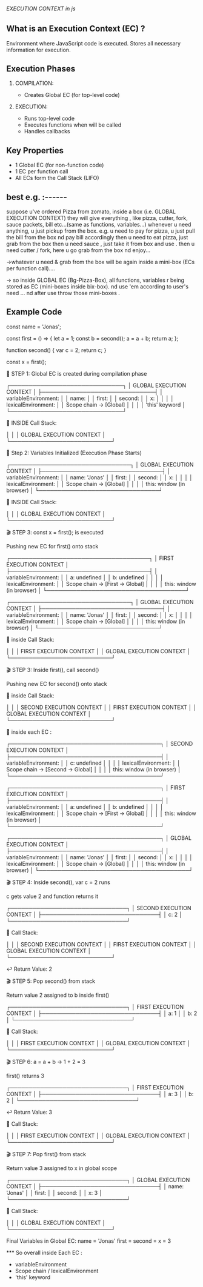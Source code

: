 

###### EXECUTION CONTEXT in js ##############################################

## What is an Execution Context (EC) ?
Environment where JavaScript code is executed. Stores all necessary information for execution.


## Execution Phases
1. COMPILATION:
   - Creates Global EC (for top-level code)
   
2. EXECUTION:
   - Runs top-level code
   - Executes functions when will be called
   - Handles callbacks

## Key Properties
- 1 Global EC (for non-function code)
- 1 EC per function call
- All ECs form the Call Stack (LIFO)


## best e.g. :------
suppose u've ordered Pizza from zomato, inside a box (i.e. GLOBAL EXECUTION CONTEXT) they will give everything ,
like pizza, cutter, fork, sauce packets, bill etc...(same as functions, variables...)
whenever u need anything, u just pickup from the box.
e.g. u need to pay for pizza, u just pull the bill from the box nd pay bill accordingly 
then u need to eat pizza, just grab from the box 
then u need sauce , just take it from box and use .
then u need cutter / fork, here u go grab from the box nd enjoy...

->whatever u need & grab from the box will be again inside a mini-box (ECs per function call).... 

-> so inside GLOBAL EC (Bg-Pizza-Box), all functions, variables r being stored as EC (mini-boxes inside bix-box). nd use 'em according to user's need ...
nd after use throw those mini-boxes .


## Example Code

const name = 'Jonas';

const first = () => {
    let a = 1;
    const b = second();
    a = a + b;
    return a;
};

function second() {
    var c = 2;
    return c;
}

const x = first();


🚀 STEP 1: Global EC is created during compilation phase

┌──────────────────────────────┐
│    GLOBAL EXECUTION CONTEXT  │
├──────────────────────────────┤
│ variableEnvironment:         │
│   name: <uninitialized>      │
│   first: <function>          │
│   second: <function>         │
│   x: <uninitialized>         │
│                              │
│ lexicalEnvironment:          │
│   Scope chain → [Global]     │
│                              │
│ 'this' keyword               │
└──────────────────────────────┘

📌 INSIDE Call Stack:

│                           │
│  GLOBAL EXECUTION CONTEXT │
└───────────────────────────┘

🧪 Step 2: Variables Initialized (Execution Phase Starts)

┌────────────────────────────────┐
│    GLOBAL EXECUTION CONTEXT    │
├────────────────────────────────┤
│ variableEnvironment:           │
│   name: 'Jonas'                │
│   first: <function>            │
│   second: <function>           │
│   x: <uninitialized>           │
│                                │
│ lexicalEnvironment:            │
│   Scope chain → [Global]       │
│                                │
│ this: window (in browser)      │
└────────────────────────────────┘

📌 INSIDE Call Stack:

│                           │
│  GLOBAL EXECUTION CONTEXT │
└───────────────────────────┘


🎬 STEP 3: const x = first(); is executed

Pushing new EC for first() onto stack

┌─────────────────────────────────────┐
│     FIRST EXECUTION CONTEXT         │
├─────────────────────────────────────┤
│ variableEnvironment:                │
│   a: undefined                      │
│   b: undefined                      │
│                                     │
│ lexicalEnvironment:                 │
│   Scope chain → [First → Global]    │
│                                     │
│ this: window (in browser)           │
└─────────────────────────────────────┘

┌────────────────────────────────┐
│    GLOBAL EXECUTION CONTEXT    │
├────────────────────────────────┤
│ variableEnvironment:           │
│   name: 'Jonas'                │
│   first: <function>            │
│   second: <function>           │
│   x: <uninitialized>           │
│                                │
│ lexicalEnvironment:            │
│   Scope chain → [Global]       │
│                                │
│ this: window (in browser)      │
└────────────────────────────────┘

📌 inside Call Stack:

│                           │
│  FIRST EXECUTION CONTEXT  │
│  GLOBAL EXECUTION CONTEXT │
└───────────────────────────┘


🎬 STEP 3: Inside first(), call second()

Pushing new EC for second() onto stack

📌 inside Call Stack:

│                           │
│  SECOND EXECUTION CONTEXT │
│  FIRST EXECUTION CONTEXT  │
│  GLOBAL EXECUTION CONTEXT │
└───────────────────────────┘

📌 inside each EC : 

┌────────────────────────────────────────┐
│     SECOND EXECUTION CONTEXT           │
├────────────────────────────────────────┤
│ variableEnvironment:                   │
│   c: undefined                         │
│                                        │
│ lexicalEnvironment:                    │
│   Scope chain → [Second → Global]      │
│                                        │
│ this: window (in browser)              │
└────────────────────────────────────────┘

┌────────────────────────────────────────┐
│     FIRST EXECUTION CONTEXT            │
├────────────────────────────────────────┤
│ variableEnvironment:                   │
│   a: undefined                         │
│   b: undefined                         │
│                                        │
│ lexicalEnvironment:                    │
│   Scope chain → [First → Global]       │
│                                        │
│ this: window (in browser)              │
└────────────────────────────────────────┘

┌────────────────────────────────────────┐
│    GLOBAL EXECUTION CONTEXT            │
├────────────────────────────────────────┤
│ variableEnvironment:                   │
│   name: 'Jonas'                        │
│   first: <function>                    │
│   second: <function>                   │
│   x: <uninitialized>                   │
│                                        │
│ lexicalEnvironment:                    │
│   Scope chain → [Global]               │
│                                        │
│ this: window (in browser)              │
└────────────────────────────────────────┘

🎬 STEP 4: Inside second(), var c = 2 runs

c gets value 2 and function returns it

┌───────────────────────────────┐
│     SECOND EXECUTION CONTEXT  │
├───────────────────────────────┤
│ c: 2                          │
└───────────────────────────────┘

📌 Call Stack:

│                           │
│  SECOND EXECUTION CONTEXT │
│  FIRST EXECUTION CONTEXT  │
│  GLOBAL EXECUTION CONTEXT │
└───────────────────────────┘

↩️ Return Value: 2

🎬 STEP 5: Pop second() from stack

Return value 2 assigned to b inside first()

┌───────────────────────────────┐
│      FIRST EXECUTION CONTEXT  │
├───────────────────────────────┤
│ a: 1                          │
│ b: 2                          │
└───────────────────────────────┘

📌 Call Stack:

│                           │
│  FIRST EXECUTION CONTEXT  │
│  GLOBAL EXECUTION CONTEXT │
└───────────────────────────┘


🎬 STEP 6: a = a + b → 1 + 2 = 3

first() returns 3

┌───────────────────────────────┐
│      FIRST EXECUTION CONTEXT  │
├───────────────────────────────┤
│ a: 3                          │
│ b: 2                          │
└───────────────────────────────┘

↩️ Return Value: 3

📌 Call Stack:

│                           │
│  FIRST EXECUTION CONTEXT  │
│  GLOBAL EXECUTION CONTEXT │
└───────────────────────────┘

🎬 STEP 7: Pop first() from stack

Return value 3 assigned to x in global scope

┌───────────────────────────────┐
│    GLOBAL EXECUTION CONTEXT   │
├───────────────────────────────┤
│ name: 'Jonas'                 │
│ first: <function>             │
│ second: <function>            │
│ x: 3                          │
└───────────────────────────────┘

📌 Call Stack:

│                           │
│  GLOBAL EXECUTION CONTEXT │
└───────────────────────────┘

Final Variables in Global EC:
name = 'Jonas'
first = <function>
second = <function>
x = 3

*** So overall inside Each EC :
- variableEnvironment
- Scope chain / lexicalEnvironment
- 'this' keyword
